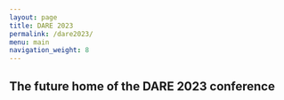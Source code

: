 ```yaml
---
layout: page
title: DARE 2023
permalink: /dare2023/
menu: main
navigation_weight: 8
---
```

## The future home of the DARE 2023 conference
